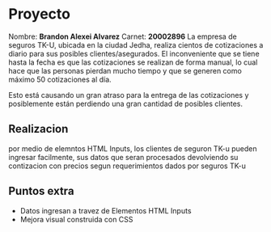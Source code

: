 # Proyecto

Nombre: **Brandon Alexei Alvarez**
Carnet: **20002896**
La empresa de seguros TK-U, ubicada en la ciudad Jedha, realiza cientos de cotizaciones a diario para sus posibles clientes/asegurados. El inconveniente que se tiene hasta la fecha es que las cotizaciones se realizan de forma manual, lo cual hace que las personas pierdan mucho tiempo y que se generen como máximo 50 cotizaciones al día.

Esto está causando un gran atraso para la entrega de las cotizaciones y posiblemente están perdiendo una gran cantidad de posibles clientes.

## Realizacion

por medio de elemntos HTML Inputs, los clientes de seguron TK-u pueden ingresar facilmente, sus datos que seran procesados devolviendo su contizacion con precios segun requerimientos dados por seguros TK-u

## Puntos extra

- Datos ingresan a travez de Elementos HTML Inputs
- Mejora visual construida con CSS
